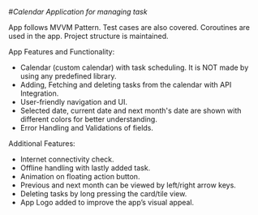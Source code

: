 #*Calendar Application for managing task*

App follows MVVM Pattern. Test cases are also covered. Coroutines are used in the app. Project structure is maintained.

App Features and Functionality:
- Calendar (custom calendar) with task scheduling. It is NOT made by using any predefined library.
- Adding, Fetching and deleting tasks from the calendar with API Integration.
- User-friendly navigation and UI.
- Selected date, current date and next month's date are shown with different colors for better understanding.
- Error Handling and Validations of fields.

Additional Features:
- Internet connectivity check.
- Offline handling with lastly added task.
- Animation on floating action button.
- Previous and next month can be viewed by left/right arrow keys.
- Deleting tasks by long pressing the card/tile view.
- App Logo added to improve the app’s visual appeal.
